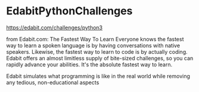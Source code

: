 # EdabitPythonChallenges
https://edabit.com/challenges/python3

from Edabit.com:
The Fastest Way To Learn
Everyone knows the fastest way to learn a spoken language is by having conversations with native speakers. Likewise, the fastest way to learn to code is by actually coding. Edabit offers an almost limitless supply of bite-sized challenges, so you can rapidly advance your abilities. It's the absolute fastest way to learn.

Edabit simulates what programming is like in the real world while removing any tedious, non-educational aspects
